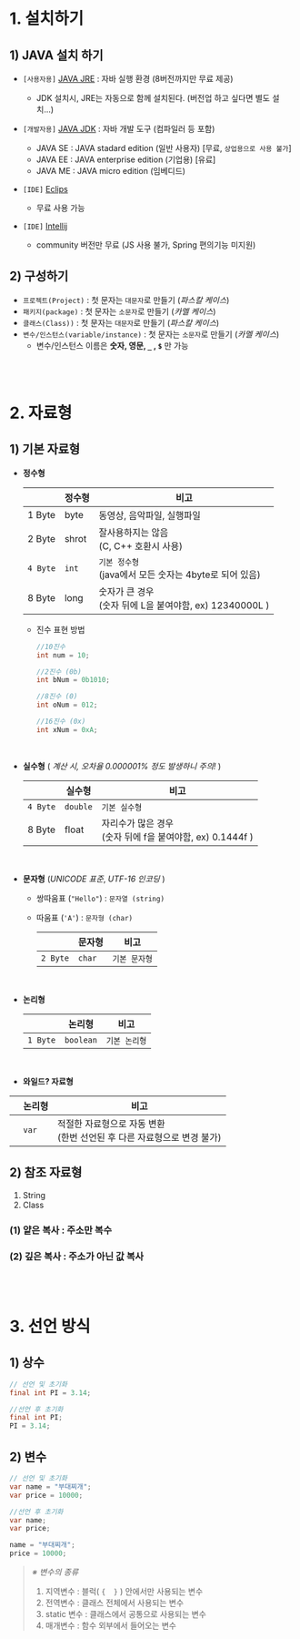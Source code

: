 # 1. 설치하기
## 1) JAVA 설치 하기
- `[사용자용]` [JAVA JRE](https://www.oracle.com/java/technologies/downloads/#sjre8-windows) : 자바 실행 환경 (8버전까지만 무료 제공)
  - JDK 설치시, JRE는 자동으로 함께 설치된다. (버전업 하고 싶다면 별도 설치...)
- `[개발자용]` [JAVA JDK](https://www.oracle.com/java/technologies/downloads/#jdk17-windows) : 자바 개발 도구 (컴파일러 등 포함)
  - JAVA SE : JAVA stadard edition (일반 사용자) [무료, `상업용으로 사용 불가`]
  - JAVA EE : JAVA enterprise edition (기업용) [유료]
  - JAVA ME : JAVA micro edition (임베디드)

- `[IDE]` [Eclips](https://www.eclipse.org/downloads/)
  - 무료 사용 가능

- `[IDE]` [Intellij](https://www.jetbrains.com/ko-kr/idea/download/#section=windows)
  - community 버전만 무료 (JS 사용 불가, Spring 편의기능 미지원)

## 2) 구성하기
- `프로젝트(Project)` : 첫 문자는 `대문자`로 만들기 (_파스칼 케이스_)
- `패키지(package)` : 첫 문자는 `소문자`로 만들기 (_카멜 케이스_)
- `클래스(Class))` : 첫 문자는 `대문자`로 만들기 (_파스칼 케이스_)
- `변수/인스턴스(variable/instance)` : 첫 문자는 `소문자`로 만들기 (_카멜 케이스_)
  -  변수/인스턴스 이름은 __숫자, 영문,  `_` ,  `$`__ 만 가능

<br><br>

# 2. 자료형
## 1) 기본 자료형 
- __정수형__

  ||정수형|비고|
  |---|---|---|
  |1 Byte|byte|동영상, 음악파일, 실행파일|
  |2 Byte|shrot|잘사용하지는 않음<br>(C, C++ 호환시 사용)|
  |`4 Byte`|`int`|`기본 정수형`<br>(java에서 모든 숫자는 4byte로 되어 있음)|
  |8 Byte|long|숫자가 큰 경우<br>(숫자 뒤에 L을 붙여야함, ex) 12340000L )|


  - 진수 표현 방법
    ```java
    //10진수
    int num = 10;

    //2진수 (0b)
    int bNum = 0b1010;

    //8진수 (0)
    int oNum = 012;

    //16진수 (0x)
    int xNum = 0xA;
    ```

<br>

- __실수형__ ( _계산 시, 오차율 0.000001% 정도 발생하니 주의!_ )

  ||실수형|비고|
  |---|---|---|
  |`4 Byte`|`double`|`기본 실수형`|
  |8 Byte|float|자리수가 많은 경우<br>(숫자 뒤에 f을 붙여야함, ex) 0.1444f )|

<br>

- __문자형__ (_UNICODE 표준_, _UTF-16 인코딩_ )

  - 쌍따움표 (`"Hello"`) : `문자열 (string)`
  - 따움표 (`'A'`) : `문자형 (char)`
  

    ||문자형|비고|
    |---|---|---|
    |`2 Byte`|`char`|`기본 문자형`|

<br>


- __논리형__

  ||논리형|비고|
  |---|---|---|
  |`1 Byte`|`boolean`|`기본 논리형`|

<br>


- __와일드? 자료형__

||논리형|비고|
|---|---|---|
|<auto>|`var`|적절한 자료형으로 자동 변환<br>(한번 선언된 후 다른 자료형으로 변경 불가)|

## 2) 참조 자료형
1. String
2. Class

### (1) 얕은 복사 : 주소만 복수

### (2) 깊은 복사 : 주소가 아닌 값 복사

<br><br>

# 3. 선언 방식
## 1) 상수
```java
// 선언 및 초기화
final int PI = 3.14;

//선언 후 초기화
final int PI;
PI = 3.14;
```

## 2) 변수
```java
// 선언 및 초기화
var name = "부대찌개";
var price = 10000;

//선언 후 초기화
var name;
var price;

name = "부대찌개";
price = 10000;
```
> _※ 변수의 종류_
> 1. 지역변수 : 블럭( `{  }` ) 안에서만 사용되는 변수
> 2. 전역변수 : 클래스 전체에서 사용되는 변수
> 3. static 변수 : 클래스에서 공통으로 사용되는 변수
> 4. 매개변수 : 함수 외부에서 들어오는 변수